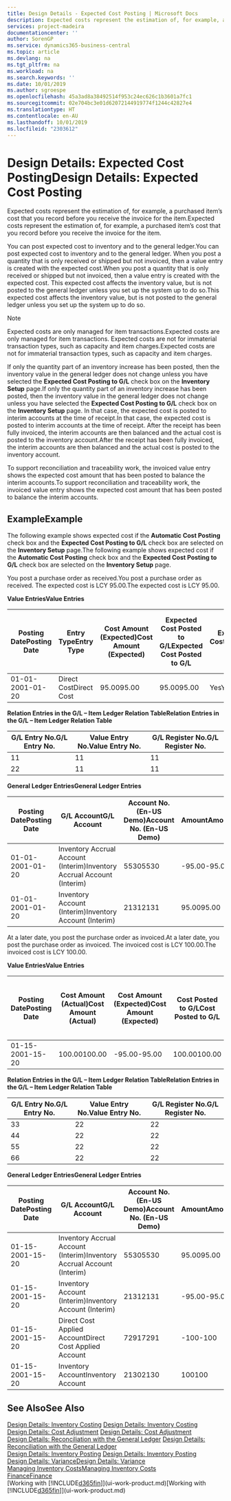 ```yaml
---
title: Design Details - Expected Cost Posting | Microsoft Docs
description: Expected costs represent the estimation of, for example, a purchased item’s cost that you record before you receive the invoice for the item.
services: project-madeira
documentationcenter: ''
author: SorenGP
ms.service: dynamics365-business-central
ms.topic: article
ms.devlang: na
ms.tgt_pltfrm: na
ms.workload: na
ms.search.keywords: ''
ms.date: 10/01/2019
ms.author: sgroespe
ms.openlocfilehash: 45a3ad8a38492514f953c24ec626c1b3601a7fc1
ms.sourcegitcommit: 02e704bc3e01d62072144919774f1244c42827e4
ms.translationtype: HT
ms.contentlocale: en-AU
ms.lasthandoff: 10/01/2019
ms.locfileid: "2303612"
---
```

# <a name="design-details-expected-cost-posting"></a><span data-ttu-id="0d5f9-103">Design Details: Expected Cost Posting</span><span class="sxs-lookup"><span data-stu-id="0d5f9-103">Design Details: Expected Cost Posting</span></span>
<span data-ttu-id="0d5f9-104">Expected costs represent the estimation of, for example, a purchased item’s cost that you record before you receive the invoice for the item.</span><span class="sxs-lookup"><span data-stu-id="0d5f9-104">Expected costs represent the estimation of, for example, a purchased item’s cost that you record before you receive the invoice for the item.</span></span>  

 <span data-ttu-id="0d5f9-105">You can post expected cost to inventory and to the general ledger.</span><span class="sxs-lookup"><span data-stu-id="0d5f9-105">You can post expected cost to inventory and to the general ledger.</span></span> <span data-ttu-id="0d5f9-106">When you post a quantity that is only received or shipped but not invoiced, then a value entry is created with the expected cost.</span><span class="sxs-lookup"><span data-stu-id="0d5f9-106">When you post a quantity that is only received or shipped but not invoiced, then a value entry is created with the expected cost.</span></span> <span data-ttu-id="0d5f9-107">This expected cost affects the inventory value, but is not posted to the general ledger unless you set up the system up to do so.</span><span class="sxs-lookup"><span data-stu-id="0d5f9-107">This expected cost affects the inventory value, but is not posted to the general ledger unless you set up the system up to do so.</span></span>  

> [!NOTE]  
>  <span data-ttu-id="0d5f9-108">Expected costs are only managed for item transactions.</span><span class="sxs-lookup"><span data-stu-id="0d5f9-108">Expected costs are only managed for item transactions.</span></span> <span data-ttu-id="0d5f9-109">Expected costs are not for immaterial transaction types, such as capacity and item charges.</span><span class="sxs-lookup"><span data-stu-id="0d5f9-109">Expected costs are not for immaterial transaction types, such as capacity and item charges.</span></span>  

 <span data-ttu-id="0d5f9-110">If only the quantity part of an inventory increase has been posted, then the inventory value in the general ledger does not change unless you have selected the **Expected Cost Posting to G/L** check box on the **Inventory Setup** page.</span><span class="sxs-lookup"><span data-stu-id="0d5f9-110">If only the quantity part of an inventory increase has been posted, then the inventory value in the general ledger does not change unless you have selected the **Expected Cost Posting to G/L** check box on the **Inventory Setup** page.</span></span> <span data-ttu-id="0d5f9-111">In that case, the expected cost is posted to interim accounts at the time of receipt.</span><span class="sxs-lookup"><span data-stu-id="0d5f9-111">In that case, the expected cost is posted to interim accounts at the time of receipt.</span></span> <span data-ttu-id="0d5f9-112">After the receipt has been fully invoiced, the interim accounts are then balanced and the actual cost is posted to the inventory account.</span><span class="sxs-lookup"><span data-stu-id="0d5f9-112">After the receipt has been fully invoiced, the interim accounts are then balanced and the actual cost is posted to the inventory account.</span></span>  

 <span data-ttu-id="0d5f9-113">To support reconciliation and traceability work, the invoiced value entry shows the expected cost amount that has been posted to balance the interim accounts.</span><span class="sxs-lookup"><span data-stu-id="0d5f9-113">To support reconciliation and traceability work, the invoiced value entry shows the expected cost amount that has been posted to balance the interim accounts.</span></span>  

## <a name="example"></a><span data-ttu-id="0d5f9-114">Example</span><span class="sxs-lookup"><span data-stu-id="0d5f9-114">Example</span></span>  
 <span data-ttu-id="0d5f9-115">The following example shows expected cost if the **Automatic Cost Posting** check box and the **Expected Cost Posting to G/L** check box are selected on the **Inventory Setup** page.</span><span class="sxs-lookup"><span data-stu-id="0d5f9-115">The following example shows expected cost if the **Automatic Cost Posting** check box and the **Expected Cost Posting to G/L** check box are selected on the **Inventory Setup** page.</span></span>  

 <span data-ttu-id="0d5f9-116">You post a purchase order as received.</span><span class="sxs-lookup"><span data-stu-id="0d5f9-116">You post a purchase order as received.</span></span> <span data-ttu-id="0d5f9-117">The expected cost is LCY 95.00.</span><span class="sxs-lookup"><span data-stu-id="0d5f9-117">The expected cost is LCY 95.00.</span></span>  

 <span data-ttu-id="0d5f9-118">**Value Entries**</span><span class="sxs-lookup"><span data-stu-id="0d5f9-118">**Value Entries**</span></span>  

|<span data-ttu-id="0d5f9-119">Posting Date</span><span class="sxs-lookup"><span data-stu-id="0d5f9-119">Posting Date</span></span>|<span data-ttu-id="0d5f9-120">Entry Type</span><span class="sxs-lookup"><span data-stu-id="0d5f9-120">Entry Type</span></span>|<span data-ttu-id="0d5f9-121">Cost Amount (Expected)</span><span class="sxs-lookup"><span data-stu-id="0d5f9-121">Cost Amount (Expected)</span></span>|<span data-ttu-id="0d5f9-122">Expected Cost Posted to G/L</span><span class="sxs-lookup"><span data-stu-id="0d5f9-122">Expected Cost Posted to G/L</span></span>|<span data-ttu-id="0d5f9-123">Expected Cost</span><span class="sxs-lookup"><span data-stu-id="0d5f9-123">Expected Cost</span></span>|<span data-ttu-id="0d5f9-124">Item Ledger Entry No.</span><span class="sxs-lookup"><span data-stu-id="0d5f9-124">Item Ledger Entry No.</span></span>|<span data-ttu-id="0d5f9-125">Entry No.</span><span class="sxs-lookup"><span data-stu-id="0d5f9-125">Entry No.</span></span>|  
|------------------|----------------|------------------------------|----------------------------------|-------------------|---------------------------|---------------|  
|<span data-ttu-id="0d5f9-126">01-01-20</span><span class="sxs-lookup"><span data-stu-id="0d5f9-126">01-01-20</span></span>|<span data-ttu-id="0d5f9-127">Direct Cost</span><span class="sxs-lookup"><span data-stu-id="0d5f9-127">Direct Cost</span></span>|<span data-ttu-id="0d5f9-128">95.00</span><span class="sxs-lookup"><span data-stu-id="0d5f9-128">95.00</span></span>|<span data-ttu-id="0d5f9-129">95.00</span><span class="sxs-lookup"><span data-stu-id="0d5f9-129">95.00</span></span>|<span data-ttu-id="0d5f9-130">Yes</span><span class="sxs-lookup"><span data-stu-id="0d5f9-130">Yes</span></span>|<span data-ttu-id="0d5f9-131">1</span><span class="sxs-lookup"><span data-stu-id="0d5f9-131">1</span></span>|<span data-ttu-id="0d5f9-132">1</span><span class="sxs-lookup"><span data-stu-id="0d5f9-132">1</span></span>|  

 <span data-ttu-id="0d5f9-133">**Relation Entries in the G/L – Item Ledger Relation Table**</span><span class="sxs-lookup"><span data-stu-id="0d5f9-133">**Relation Entries in the G/L – Item Ledger Relation Table**</span></span>  

|<span data-ttu-id="0d5f9-134">G/L Entry No.</span><span class="sxs-lookup"><span data-stu-id="0d5f9-134">G/L Entry No.</span></span>|<span data-ttu-id="0d5f9-135">Value Entry No.</span><span class="sxs-lookup"><span data-stu-id="0d5f9-135">Value Entry No.</span></span>|<span data-ttu-id="0d5f9-136">G/L Register No.</span><span class="sxs-lookup"><span data-stu-id="0d5f9-136">G/L Register No.</span></span>|  
|--------------------|---------------------|-----------------------|  
|<span data-ttu-id="0d5f9-137">1</span><span class="sxs-lookup"><span data-stu-id="0d5f9-137">1</span></span>|<span data-ttu-id="0d5f9-138">1</span><span class="sxs-lookup"><span data-stu-id="0d5f9-138">1</span></span>|<span data-ttu-id="0d5f9-139">1</span><span class="sxs-lookup"><span data-stu-id="0d5f9-139">1</span></span>|  
|<span data-ttu-id="0d5f9-140">2</span><span class="sxs-lookup"><span data-stu-id="0d5f9-140">2</span></span>|<span data-ttu-id="0d5f9-141">1</span><span class="sxs-lookup"><span data-stu-id="0d5f9-141">1</span></span>|<span data-ttu-id="0d5f9-142">1</span><span class="sxs-lookup"><span data-stu-id="0d5f9-142">1</span></span>|  

 <span data-ttu-id="0d5f9-143">**General Ledger Entries**</span><span class="sxs-lookup"><span data-stu-id="0d5f9-143">**General Ledger Entries**</span></span>  

|<span data-ttu-id="0d5f9-144">Posting Date</span><span class="sxs-lookup"><span data-stu-id="0d5f9-144">Posting Date</span></span>|<span data-ttu-id="0d5f9-145">G/L Account</span><span class="sxs-lookup"><span data-stu-id="0d5f9-145">G/L Account</span></span>|<span data-ttu-id="0d5f9-146">Account No. (En-US Demo)</span><span class="sxs-lookup"><span data-stu-id="0d5f9-146">Account No. (En-US Demo)</span></span>|<span data-ttu-id="0d5f9-147">Amount</span><span class="sxs-lookup"><span data-stu-id="0d5f9-147">Amount</span></span>|<span data-ttu-id="0d5f9-148">Entry No.</span><span class="sxs-lookup"><span data-stu-id="0d5f9-148">Entry No.</span></span>|  
|------------------|------------------|---------------------------------|------------|---------------|  
|<span data-ttu-id="0d5f9-149">01-01-20</span><span class="sxs-lookup"><span data-stu-id="0d5f9-149">01-01-20</span></span>|<span data-ttu-id="0d5f9-150">Inventory Accrual Account (Interim)</span><span class="sxs-lookup"><span data-stu-id="0d5f9-150">Inventory Accrual Account (Interim)</span></span>|<span data-ttu-id="0d5f9-151">5530</span><span class="sxs-lookup"><span data-stu-id="0d5f9-151">5530</span></span>|<span data-ttu-id="0d5f9-152">-95.00</span><span class="sxs-lookup"><span data-stu-id="0d5f9-152">-95.00</span></span>|<span data-ttu-id="0d5f9-153">2</span><span class="sxs-lookup"><span data-stu-id="0d5f9-153">2</span></span>|  
|<span data-ttu-id="0d5f9-154">01-01-20</span><span class="sxs-lookup"><span data-stu-id="0d5f9-154">01-01-20</span></span>|<span data-ttu-id="0d5f9-155">Inventory Account (Interim)</span><span class="sxs-lookup"><span data-stu-id="0d5f9-155">Inventory Account (Interim)</span></span>|<span data-ttu-id="0d5f9-156">2131</span><span class="sxs-lookup"><span data-stu-id="0d5f9-156">2131</span></span>|<span data-ttu-id="0d5f9-157">95.00</span><span class="sxs-lookup"><span data-stu-id="0d5f9-157">95.00</span></span>|<span data-ttu-id="0d5f9-158">1</span><span class="sxs-lookup"><span data-stu-id="0d5f9-158">1</span></span>|  

 <span data-ttu-id="0d5f9-159">At a later date, you post the purchase order as invoiced.</span><span class="sxs-lookup"><span data-stu-id="0d5f9-159">At a later date, you post the purchase order as invoiced.</span></span> <span data-ttu-id="0d5f9-160">The invoiced cost is LCY 100.00.</span><span class="sxs-lookup"><span data-stu-id="0d5f9-160">The invoiced cost is LCY 100.00.</span></span>  

 <span data-ttu-id="0d5f9-161">**Value Entries**</span><span class="sxs-lookup"><span data-stu-id="0d5f9-161">**Value Entries**</span></span>  

|<span data-ttu-id="0d5f9-162">Posting Date</span><span class="sxs-lookup"><span data-stu-id="0d5f9-162">Posting Date</span></span>|<span data-ttu-id="0d5f9-163">Cost Amount (Actual)</span><span class="sxs-lookup"><span data-stu-id="0d5f9-163">Cost Amount (Actual)</span></span>|<span data-ttu-id="0d5f9-164">Cost Amount (Expected)</span><span class="sxs-lookup"><span data-stu-id="0d5f9-164">Cost Amount (Expected)</span></span>|<span data-ttu-id="0d5f9-165">Cost Posted to G/L</span><span class="sxs-lookup"><span data-stu-id="0d5f9-165">Cost Posted to G/L</span></span>|<span data-ttu-id="0d5f9-166">Expected Cost</span><span class="sxs-lookup"><span data-stu-id="0d5f9-166">Expected Cost</span></span>|<span data-ttu-id="0d5f9-167">Item Ledger Entry No.</span><span class="sxs-lookup"><span data-stu-id="0d5f9-167">Item Ledger Entry No.</span></span>|<span data-ttu-id="0d5f9-168">Entry No.</span><span class="sxs-lookup"><span data-stu-id="0d5f9-168">Entry No.</span></span>|  
|------------------|----------------------------|------------------------------|-------------------------|-------------------|---------------------------|---------------|  
|<span data-ttu-id="0d5f9-169">01-15-20</span><span class="sxs-lookup"><span data-stu-id="0d5f9-169">01-15-20</span></span>|<span data-ttu-id="0d5f9-170">100.00</span><span class="sxs-lookup"><span data-stu-id="0d5f9-170">100.00</span></span>|<span data-ttu-id="0d5f9-171">-95.00</span><span class="sxs-lookup"><span data-stu-id="0d5f9-171">-95.00</span></span>|<span data-ttu-id="0d5f9-172">100.00</span><span class="sxs-lookup"><span data-stu-id="0d5f9-172">100.00</span></span>|<span data-ttu-id="0d5f9-173">No</span><span class="sxs-lookup"><span data-stu-id="0d5f9-173">No</span></span>|<span data-ttu-id="0d5f9-174">1</span><span class="sxs-lookup"><span data-stu-id="0d5f9-174">1</span></span>|<span data-ttu-id="0d5f9-175">2</span><span class="sxs-lookup"><span data-stu-id="0d5f9-175">2</span></span>|  

 <span data-ttu-id="0d5f9-176">**Relation Entries in the G/L – Item Ledger Relation Table**</span><span class="sxs-lookup"><span data-stu-id="0d5f9-176">**Relation Entries in the G/L – Item Ledger Relation Table**</span></span>  

|<span data-ttu-id="0d5f9-177">G/L Entry No.</span><span class="sxs-lookup"><span data-stu-id="0d5f9-177">G/L Entry No.</span></span>|<span data-ttu-id="0d5f9-178">Value Entry No.</span><span class="sxs-lookup"><span data-stu-id="0d5f9-178">Value Entry No.</span></span>|<span data-ttu-id="0d5f9-179">G/L Register No.</span><span class="sxs-lookup"><span data-stu-id="0d5f9-179">G/L Register No.</span></span>|  
|--------------------|---------------------|-----------------------|  
|<span data-ttu-id="0d5f9-180">3</span><span class="sxs-lookup"><span data-stu-id="0d5f9-180">3</span></span>|<span data-ttu-id="0d5f9-181">2</span><span class="sxs-lookup"><span data-stu-id="0d5f9-181">2</span></span>|<span data-ttu-id="0d5f9-182">2</span><span class="sxs-lookup"><span data-stu-id="0d5f9-182">2</span></span>|  
|<span data-ttu-id="0d5f9-183">4</span><span class="sxs-lookup"><span data-stu-id="0d5f9-183">4</span></span>|<span data-ttu-id="0d5f9-184">2</span><span class="sxs-lookup"><span data-stu-id="0d5f9-184">2</span></span>|<span data-ttu-id="0d5f9-185">2</span><span class="sxs-lookup"><span data-stu-id="0d5f9-185">2</span></span>|  
|<span data-ttu-id="0d5f9-186">5</span><span class="sxs-lookup"><span data-stu-id="0d5f9-186">5</span></span>|<span data-ttu-id="0d5f9-187">2</span><span class="sxs-lookup"><span data-stu-id="0d5f9-187">2</span></span>|<span data-ttu-id="0d5f9-188">2</span><span class="sxs-lookup"><span data-stu-id="0d5f9-188">2</span></span>|  
|<span data-ttu-id="0d5f9-189">6</span><span class="sxs-lookup"><span data-stu-id="0d5f9-189">6</span></span>|<span data-ttu-id="0d5f9-190">2</span><span class="sxs-lookup"><span data-stu-id="0d5f9-190">2</span></span>|<span data-ttu-id="0d5f9-191">2</span><span class="sxs-lookup"><span data-stu-id="0d5f9-191">2</span></span>|  

 <span data-ttu-id="0d5f9-192">**General Ledger Entries**</span><span class="sxs-lookup"><span data-stu-id="0d5f9-192">**General Ledger Entries**</span></span>  

|<span data-ttu-id="0d5f9-193">Posting Date</span><span class="sxs-lookup"><span data-stu-id="0d5f9-193">Posting Date</span></span>|<span data-ttu-id="0d5f9-194">G/L Account</span><span class="sxs-lookup"><span data-stu-id="0d5f9-194">G/L Account</span></span>|<span data-ttu-id="0d5f9-195">Account No. (En-US Demo)</span><span class="sxs-lookup"><span data-stu-id="0d5f9-195">Account No. (En-US Demo)</span></span>|<span data-ttu-id="0d5f9-196">Amount</span><span class="sxs-lookup"><span data-stu-id="0d5f9-196">Amount</span></span>|<span data-ttu-id="0d5f9-197">Entry No.</span><span class="sxs-lookup"><span data-stu-id="0d5f9-197">Entry No.</span></span>|  
|------------------|------------------|---------------------------------|------------|---------------|  
|<span data-ttu-id="0d5f9-198">01-15-20</span><span class="sxs-lookup"><span data-stu-id="0d5f9-198">01-15-20</span></span>|<span data-ttu-id="0d5f9-199">Inventory Accrual Account (Interim)</span><span class="sxs-lookup"><span data-stu-id="0d5f9-199">Inventory Accrual Account (Interim)</span></span>|<span data-ttu-id="0d5f9-200">5530</span><span class="sxs-lookup"><span data-stu-id="0d5f9-200">5530</span></span>|<span data-ttu-id="0d5f9-201">95.00</span><span class="sxs-lookup"><span data-stu-id="0d5f9-201">95.00</span></span>|<span data-ttu-id="0d5f9-202">4</span><span class="sxs-lookup"><span data-stu-id="0d5f9-202">4</span></span>|  
|<span data-ttu-id="0d5f9-203">01-15-20</span><span class="sxs-lookup"><span data-stu-id="0d5f9-203">01-15-20</span></span>|<span data-ttu-id="0d5f9-204">Inventory Account (Interim)</span><span class="sxs-lookup"><span data-stu-id="0d5f9-204">Inventory Account (Interim)</span></span>|<span data-ttu-id="0d5f9-205">2131</span><span class="sxs-lookup"><span data-stu-id="0d5f9-205">2131</span></span>|<span data-ttu-id="0d5f9-206">-95.00</span><span class="sxs-lookup"><span data-stu-id="0d5f9-206">-95.00</span></span>|<span data-ttu-id="0d5f9-207">3</span><span class="sxs-lookup"><span data-stu-id="0d5f9-207">3</span></span>|  
|<span data-ttu-id="0d5f9-208">01-15-20</span><span class="sxs-lookup"><span data-stu-id="0d5f9-208">01-15-20</span></span>|<span data-ttu-id="0d5f9-209">Direct Cost Applied Account</span><span class="sxs-lookup"><span data-stu-id="0d5f9-209">Direct Cost Applied Account</span></span>|<span data-ttu-id="0d5f9-210">7291</span><span class="sxs-lookup"><span data-stu-id="0d5f9-210">7291</span></span>|<span data-ttu-id="0d5f9-211">-100</span><span class="sxs-lookup"><span data-stu-id="0d5f9-211">-100</span></span>|<span data-ttu-id="0d5f9-212">6</span><span class="sxs-lookup"><span data-stu-id="0d5f9-212">6</span></span>|  
|<span data-ttu-id="0d5f9-213">01-15-20</span><span class="sxs-lookup"><span data-stu-id="0d5f9-213">01-15-20</span></span>|<span data-ttu-id="0d5f9-214">Inventory Account</span><span class="sxs-lookup"><span data-stu-id="0d5f9-214">Inventory Account</span></span>|<span data-ttu-id="0d5f9-215">2130</span><span class="sxs-lookup"><span data-stu-id="0d5f9-215">2130</span></span>|<span data-ttu-id="0d5f9-216">100</span><span class="sxs-lookup"><span data-stu-id="0d5f9-216">100</span></span>|<span data-ttu-id="0d5f9-217">5</span><span class="sxs-lookup"><span data-stu-id="0d5f9-217">5</span></span>|  

## <a name="see-also"></a><span data-ttu-id="0d5f9-218">See Also</span><span class="sxs-lookup"><span data-stu-id="0d5f9-218">See Also</span></span>
 <span data-ttu-id="0d5f9-219">[Design Details: Inventory Costing](design-details-inventory-costing.md) </span><span class="sxs-lookup"><span data-stu-id="0d5f9-219">[Design Details: Inventory Costing](design-details-inventory-costing.md) </span></span>  
 <span data-ttu-id="0d5f9-220">[Design Details: Cost Adjustment](design-details-cost-adjustment.md) </span><span class="sxs-lookup"><span data-stu-id="0d5f9-220">[Design Details: Cost Adjustment](design-details-cost-adjustment.md) </span></span>  
 <span data-ttu-id="0d5f9-221">[Design Details: Reconciliation with the General Ledger](design-details-reconciliation-with-the-general-ledger.md) </span><span class="sxs-lookup"><span data-stu-id="0d5f9-221">[Design Details: Reconciliation with the General Ledger](design-details-reconciliation-with-the-general-ledger.md) </span></span>  
 <span data-ttu-id="0d5f9-222">[Design Details: Inventory Posting](design-details-inventory-posting.md) </span><span class="sxs-lookup"><span data-stu-id="0d5f9-222">[Design Details: Inventory Posting](design-details-inventory-posting.md) </span></span>  
 [<span data-ttu-id="0d5f9-223">Design Details: Variance</span><span class="sxs-lookup"><span data-stu-id="0d5f9-223">Design Details: Variance</span></span>](design-details-variance.md)  
 [<span data-ttu-id="0d5f9-224">Managing Inventory Costs</span><span class="sxs-lookup"><span data-stu-id="0d5f9-224">Managing Inventory Costs</span></span>](finance-manage-inventory-costs.md)  
 [<span data-ttu-id="0d5f9-225">Finance</span><span class="sxs-lookup"><span data-stu-id="0d5f9-225">Finance</span></span>](finance.md)  
 <span data-ttu-id="0d5f9-226">[Working with [!INCLUDE[d365fin](includes/d365fin_md.md)]](ui-work-product.md)</span><span class="sxs-lookup"><span data-stu-id="0d5f9-226">[Working with [!INCLUDE[d365fin](includes/d365fin_md.md)]](ui-work-product.md)</span></span>
